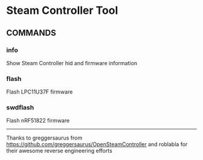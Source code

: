 # Steam Controller Tool

## COMMANDS

### info

Show Steam Controller hid and firmware information

### flash

Flash LPC11U37F firmware

### swdflash

Flash nRF51822 firmware


---

Thanks to greggersaurus from https://github.com/greggersaurus/OpenSteamController and roblabla for their awesome reverse engineering efforts

